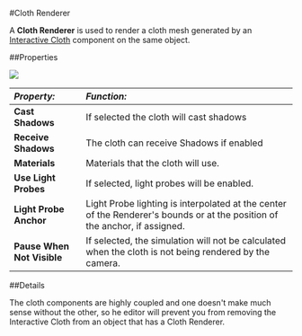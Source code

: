 #Cloth Renderer

A __Cloth Renderer__ is used to render a cloth mesh generated by an [Interactive Cloth](class-InteractiveCloth) component on the same object.


##Properties

![](../uploads/Main/Inspector-ClothRenderer.png) 


|**_Property:_** |**_Function:_** |
|:---|:---|
|__Cast Shadows__ |If selected the cloth will cast shadows|
|__Receive Shadows__ |The cloth can receive Shadows if enabled|
|__Materials__ |Materials that the cloth will use.|
|__Use Light Probes__ |If selected, light probes will be enabled.|
|__Light Probe Anchor__ |Light Probe lighting is interpolated at the center of the Renderer's bounds or at the position of the anchor, if assigned.|
|__Pause When Not Visible__ |If selected, the simulation will not be calculated when the cloth is not being rendered by the camera.|


##Details

The cloth components are highly coupled and one doesn't make much sense without the other, so he editor will prevent you from removing the Interactive Cloth from an object that has a Cloth Renderer.